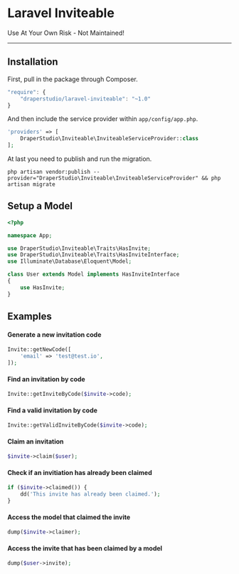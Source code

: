 # Laravel Inviteable

Use At Your Own Risk - Not Maintained!

-----

## Installation

First, pull in the package through Composer.

```js
"require": {
    "draperstudio/laravel-inviteable": "~1.0"
}
```

And then include the service provider within `app/config/app.php`.

```php
'providers' => [
    DraperStudio\Inviteable\InviteableServiceProvider::class
];
```

At last you need to publish and run the migration.

```
php artisan vendor:publish --provider="DraperStudio\Inviteable\InviteableServiceProvider" && php artisan migrate
```

## Setup a Model

```php
<?php

namespace App;

use DraperStudio\Inviteable\Traits\HasInvite;
use DraperStudio\Inviteable\Traits\HasInviteInterface;
use Illuminate\Database\Eloquent\Model;

class User extends Model implements HasInviteInterface
{
    use HasInvite;
}
```

## Examples

#### Generate a new invitation code
```php
Invite::getNewCode([
    'email' => 'test@test.io',
]);
```

#### Find an invitation by code
```php
Invite::getInviteByCode($invite->code);
```

#### Find a valid invitation by code
```php
Invite::getValidInviteByCode($invite->code);
```

#### Claim an invitation
```php
$invite->claim($user);
```

#### Check if an invitiation has already been claimed
```php
if ($invite->claimed()) {
    dd('This invite has already been claimed.');
}
```

#### Access the model that claimed the invite
```php
dump($invite->claimer);
```

#### Access the invite that has been claimed by a model
```php
dump($user->invite);
```
